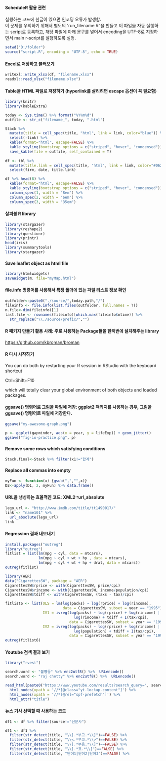 #### ScheduleR 활용 관련
실행하는 코드에 한글이 있으면 인코딩 오류가 발생함. <br>
이 문제를 우회하기 위해서 별도의 'run_filename.R"을 만들고 이 파일을 자동 실행하는 script로 등록하고, 해당 파일에 아래 문구를 넣어서 encoding을 UTF-8로 지정하면서 main r-script를 실행하도록 설정.
```r
setwd("D:/folder")
source("script.R", encoding = "UTF-8", echo = TRUE)
```

#### Excel로 저장하고 불러오기
```r
writexl::write_xlsx(df, "filename.xlsx")
readxl::read_xlsx("filename.xlsx")
```

#### Table을 HTML 파일로 저장하기 (hyperlink를 살리려면 escape 옵션이 꼭 필요함)
```r
library(knitr)
library(kableExtra)

today <- Sys.time() %>% format("%Y%m%d")
outfile <- str_c("filename_", today, ".html")

Stack %>% 
  mutate(title = cell_spec(title, "html", link = link, color="blue")) %>% 
  select(-link) %>%
  kable(format="html", escape=FALSE) %>%
  kable_styling(bootstrap_options = c("striped", "hover", "condensed")) %>%
  save_kable(file = outfile, self_contained = T)
  
df <- tbl %>%
  mutate(title.link = cell_spec(title, "html", link = link, color="#062872")) %>% 
  select(firm, date, title.link)

df %>% head(8) %>% 
  kable(format="html", escape=FALSE) %>% 
  kable_styling(bootstrap_options = c("striped", "hover", "condensed")) %>% 
  column_spec(1, width = "8em") %>%
  column_spec(2, width = "6em") %>%
  column_spec(3, width = "35em") 
```

#### 살펴볼 R library
```r
library(stargazer)
library(reshape2)
library(questionr)
library(printr)
head(iris)
library(summarytools)
library(stargazer)
```

#### Save leaflet object as html file
```r
library(htmlwidgets)
saveWidget(m, file="myMap.html")
```


#### file.info 명령어를 사용해서 특정 폴더에 있는 파일 리스트 정보 확인
```r
outfolder<-paste0("./source/",today.path,"/")
fileinfo <- file.info(list.files(outfolder, full.names = T))
n.file<-dim(fileinfo)[1]
last.file <- rownames(fileinfo)[which.max(fileinfo$mtime)] %>% 
  str_replace("\\./source/prefix/","")
```


#### R 패키지 만들기 활용 사례: 주로 사용하는 Package들을 한꺼번에 설치해주는 library
https://github.com/kbroman/broman


#### R 다시 시작하기
You can do both by restarting your R session in RStudio with the keyboard shortcut 

Ctrl+Shift+F10 

which will totally clear your global environment of both objects and loaded packages.


#### ggsave() 명령어로 그림을 파일에 저장: ggplot2 팩키지를 사용하는 경우, 그림을 ggsave() 명령어로 파일에 저장한다.
```r
ggsave("my-awesome-graph.png")

p <- ggplot(gapminder, aes(x = year, y = lifeExp)) + geom_jitter()
ggsave("fig-io-practice.png", p)
```


#### Remove some rows which satisfying conditions
```r
Stack.final<-Stack %>% filter(x1!="합계")
```


#### Replace all commas into empty
```r
myFun <- function(x) {gsub(",","",x)}
D2<-apply(D1, 2, myFun) %>% data.frame()
```


#### URL을 생성하는 효율적인 코드: XML2::url_absolute
```r
lego_url <- "http://www.imdb.com/title/tt1490017/"
link <- "name101" %>% 
  url_absolute(lego_url)
link
```



#### Regression 결과 내보내기
```r
install.packages("outreg")
library("outreg")
fitlist = list(lm(mpg ~ cyl, data = mtcars),
               lm(mpg ~ cyl + wt + hp , data = mtcars),
               lm(mpg ~ cyl + wt + hp + drat, data = mtcars))
outreg(fitlist)

library(AER)
data("CigarettesSW", package = "AER")
CigarettesSW$rprice <- with(CigarettesSW, price/cpi)
CigarettesSW$rincome <- with(CigarettesSW, income/population/cpi)
CigarettesSW$tdiff <- with(CigarettesSW, (taxs - tax)/cpi)

fitlist6 <- list(OLS = lm(log(packs) ~ log(rprice) + log(rincome),
                          data = CigarettesSW, subset = year == "1995"),
                 IV1 = ivreg(log(packs) ~ log(rprice) + log(rincome) |
                               log(rincome) + tdiff + I(tax/cpi),
                             data = CigarettesSW, subset = year == "1995"),
                 IV2 = ivreg(log(packs) ~ log(rprice) + log(rincome) |
                               log(population) + tdiff + I(tax/cpi),
                             data = CigarettesSW, subset = year == "1995"))
outreg(fitlist6)
```


#### Youtube 검색 결과 보기
```r
library("rvest")

search.word <- "불평등" %>% enc2utf8() %>%  URLencode()
search.word <- "raj chetty" %>% enc2utf8() %>%  URLencode()

read_html(paste0("https://www.youtube.com/results?search_query=", search.word)) %>%
  html_nodes(xpath = '//*[@class="yt-lockup-content"]') %>%
  html_nodes(xpath = '//*[@rel="spf-prefetch"]') %>%
  html_attr("title")
```


#### 뉴스 기사 선택할 때 사용하는 코드
```r
df1 <- df %>% filter(source!="신문사")

df1 <- df1 %>% 
  filter(str_detect(title, "\\[.*부고.*\\]")==FALSE) %>% 
  filter(str_detect(title, "\\<.*부고.*\\>")==FALSE) %>% 
  filter(str_detect(title, "\\[.*부음.*\\]")==FALSE) %>% 
  filter(str_detect(title, "\\[.*표.*\\]")==FALSE) %>% 
  filter(str_detect(title, "단어1|단어2|단어3")==FALSE) %>% 
```
